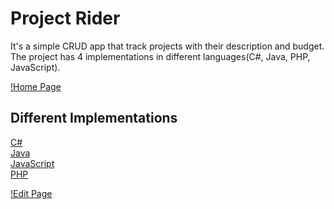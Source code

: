 # Project Rider

It's a simple CRUD app that track projects with their description and budget. The project has 4 implementations in different languages(C#, Java, PHP, JavaScript).

[!Home Page](https://i.imgur.com/4DDEiE7.png)

## Different Implementations
[C#](https://github.com/Svetloslav15/Project-Rider/tree/master/C%23)</br>
[Java](https://github.com/Svetloslav15/Project-Rider/tree/master/Java)</br>
[JavaScript](https://github.com/Svetloslav15/Project-Rider/tree/master/JavaScript)</br>
[PHP](https://github.com/Svetloslav15/Project-Rider/tree/master/PHP)</br>

[!Edit Page](blob:https://imgur.com/87fc2d5d-251a-479a-9504-fb1f54eb105d)
